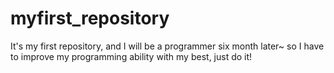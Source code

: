 # myfirst_repository
It's my first repository, and I will be a programmer six month later~  so I have to improve my programming ability with my best, just do it!
